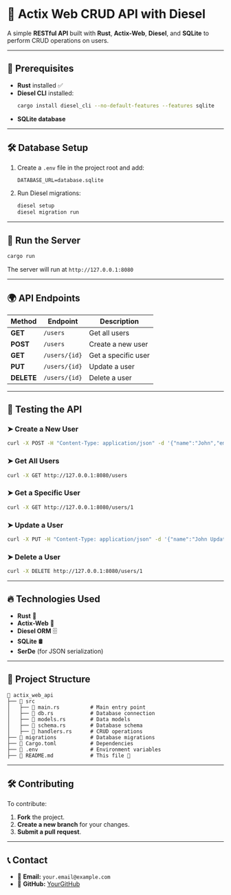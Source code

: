 # 🚀 Actix Web CRUD API with Diesel

A simple **RESTful API** built with **Rust**, **Actix-Web**, **Diesel**, and **SQLite** to perform CRUD operations on users.

---

## 📂 Prerequisites
- **Rust** installed ✅
- **Diesel CLI** installed:
  ```sh
  cargo install diesel_cli --no-default-features --features sqlite
  ```
- **SQLite database**

---

## 🛠 Database Setup
1. Create a `.env` file in the project root and add:
   ```
   DATABASE_URL=database.sqlite
   ```
2. Run Diesel migrations:
   ```sh
   diesel setup
   diesel migration run
   ```

---

## 🚀 Run the Server
```sh
cargo run
```
The server will run at `http://127.0.0.1:8080`

---

## 🌍 API Endpoints

| Method  | Endpoint       | Description          |
|---------|--------------|----------------------|
| **GET**  | `/users`      | Get all users       |
| **POST** | `/users`      | Create a new user   |
| **GET**  | `/users/{id}` | Get a specific user |
| **PUT**  | `/users/{id}` | Update a user       |
| **DELETE** | `/users/{id}` | Delete a user       |

---

## 📌 Testing the API
### ➤ **Create a New User**
```sh
curl -X POST -H "Content-Type: application/json" -d '{"name":"John","email":"john@example.com"}' http://127.0.0.1:8080/users
```

### ➤ **Get All Users**
```sh
curl -X GET http://127.0.0.1:8080/users
```

### ➤ **Get a Specific User**
```sh
curl -X GET http://127.0.0.1:8080/users/1
```

### ➤ **Update a User**
```sh
curl -X PUT -H "Content-Type: application/json" -d '{"name":"John Updated","email":"john_updated@example.com"}' http://127.0.0.1:8080/users/1
```

### ➤ **Delete a User**
```sh
curl -X DELETE http://127.0.0.1:8080/users/1
```

---

## 🔥 Technologies Used
- **Rust** 🦀
- **Actix-Web** 🚀
- **Diesel ORM** 🗄
- **SQLite** 🛢
- **SerDe** (for JSON serialization)

---

## 📜 Project Structure
```
📂 actix_web_api
├── 📂 src
│   ├── 📄 main.rs          # Main entry point
│   ├── 📄 db.rs            # Database connection
│   ├── 📄 models.rs        # Data models
│   ├── 📄 schema.rs        # Database schema
│   ├── 📄 handlers.rs      # CRUD operations
├── 📂 migrations           # Database migrations
├── 📄 Cargo.toml           # Dependencies
├── 📄 .env                 # Environment variables
├── 📄 README.md            # This file 📖
```

---

## 🛠 Contributing
To contribute:
1. **Fork** the project.
2. **Create a new branch** for your changes.
3. **Submit a pull request**.

---

## 📞 Contact
- 📧 **Email:** `your.email@example.com`
- 🔗 **GitHub:** [YourGitHub](https://github.com/yourusername)
```

